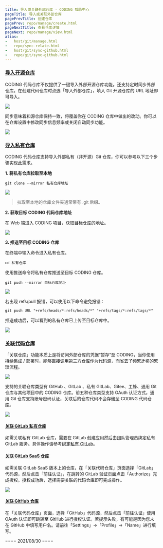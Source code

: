 ```yaml
---
title: 导入或关联外部仓库 - CODING 帮助中心
pageTitle: 导入或关联外部仓库
pagePrevTitle: 创建仓库
pagePrev: repo/manage/create.html
pageNextTitle: 查看仓库详情
pageNext: repo/manage/view.html
alias: 
-   host/git/manage.html
-   repo/sync-relate.html
-   host/git/sync-github.html
-   repo/git/sync-github.html
---
```


### [导入开源仓库](#sync)

CODING 代码仓库不仅提供了一键导入外部开源仓库功能，还支持定时同步外部仓库。在创建代码仓库时点选「导入外部仓库」，填入 Git 开源仓库的 URL 地址即可导入。

![](https://help-assets.codehub.cn/enterprise/20210508151145.png)

同步意味着和源仓库保持一致，将覆盖你在 CODING 仓库中做出的改动。你可以在仓库设置中修改同步信息频率或关闭自动同步功能。

![](https://help-assets.codehub.cn/enterprise/20210611110617.png)

### [导入私有仓库](#import)

CODING 代码仓库支持导入外部私有（非开源）Git 仓库，你可以参考以下三个步骤实现此需求。

**1.  将私有仓库拉取至本地**

```shell
git clone --mirror 私有仓库地址
```

![](https://help-assets.codehub.cn/enterprise/20211215164707.png)

> 拉取至本地的仓库文件夹通常带有 .git 后缀。

**2.  获取目标 CODING 代码仓库地址**

在 Web 端进入 CODING 项目，获取目标仓库的地址。

![](https://help-assets.codehub.cn/enterprise/20211215170158.png)

**3.  推送至目标 CODING 仓库**

在终端中输入命令进入私有仓库。

```shell
cd 私有仓库
```

使用推送命令将私有仓库推送至目标 CODING 仓库。

```shell
git push --mirror 目标仓库地址
```

![](https://help-assets.codehub.cn/enterprise/20211215171101.png)

若出现 refs/pull 报错，可以使用以下命令避免报错：

```shell
git push URL "+refs/heads/*:refs/heads/*" "+refs/tags/*:refs/tags/*"
```

推送成功后，可以看到的私有仓库已上传至目标仓库中。

![](https://help-assets.codehub.cn/enterprise/20211215171946.png)

### [关联代码仓库](#related)

「关联仓库」功能本质上是将访问外部仓库的凭据“暂存”至 CODING，当你使用持续集成 / 部署时，能够直接调用第三方仓库作为代码源，而省去了频繁迁移的繁琐流程。

![](https://help-assets.codehub.cn/enterprise/20210611114015.png)

支持的关联仓库类型有 GitHub 、GitLab 、私有 GitLab、Gitee、工蜂、通用 Git 仓库与其他项目中的 CODING 仓库。前五种仓库类型支持 OAuth 认证方式，通用 Git 仓库支持账号密码认证，关联后的仓库代码不会存储至 CODING 代码仓库。

![](https://help-assets.codehub.cn/enterprise/20210611114318.png)

#### [关联 GitLab 私有仓库](#personal-gitlab)

如需关联私有 GitLab 仓库，需要在 GitLab 创建应用然后由团队管理员绑定私有 GitLab 服务。具体操作请参考[绑定私有 GitLab](/docs/admin/service-integration/gitlab.html)。

#### [关联 GitLab SaaS 仓库](#saas-gitlab)

如需关联 GitLab SaaS 版本上的仓库，在「关联代码仓库」页面选择「GitLab」代码源，然后点击「前往认证」，在跳转的 GitLab 验证页面点击「Authorize」完成授权。授权成功后，选择需要关联的代码仓库即可完成操作。

![](https://help-assets.codehub.cn/enterprise/20210812191547.png)

#### [关联 GitHub 仓库](#github)

在「关联代码仓库」页面，选择「GitHub」代码源，然后点击「前往认证」使用 OAuth 认证即可跳转至 GitHub 进行授权认证。若提示失败，有可能是因为您未在 GitHub 中填写用户名。请前往「Settings」->「Profile」->「Name」进行填写。

==== 2021/08/30 ====
